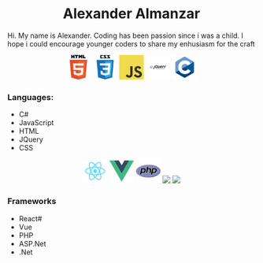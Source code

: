 <h1 align="center">Alexander Almanzar</h1>
<p>Hi.  My name is Alexander.  Coding has been passion since i was a child.  I hope i could encourage younger coders to share my enhusiasm for the craft</p>
<div align="center">
<img src="https://raw.githubusercontent.com/github/explore/80688e429a7d4ef2fca1e82350fe8e3517d3494d/topics/html/html.png" width="50" heigh="50"/>
<img src="https://raw.githubusercontent.com/github/explore/80688e429a7d4ef2fca1e82350fe8e3517d3494d/topics/css/css.png" width="50" heigh="50"/>
<img src="https://raw.githubusercontent.com/github/explore/80688e429a7d4ef2fca1e82350fe8e3517d3494d/topics/javascript/javascript.png" width="50" heigh="50"/>
<img src="https://raw.githubusercontent.com/github/explore/80688e429a7d4ef2fca1e82350fe8e3517d3494d/topics/jquery/jquery.png" width="50" heigh="50"/>
<img src="https://raw.githubusercontent.com/github/explore/f3e22f0dca2be955676bc70d6214b95b13354ee8/topics/c/c.png" width="50" heigh="50"/>

<br>

</div>

### Languages:

- C#
- JavaScript
- HTML
- JQuery
- CSS

<div align="center">
<img src="https://raw.githubusercontent.com/github/explore/80688e429a7d4ef2fca1e82350fe8e3517d3494d/topics/react/react.png" width="50" heigh="50"/>
<img src="https://raw.githubusercontent.com/github/explore/80688e429a7d4ef2fca1e82350fe8e3517d3494d/topics/vue/vue.png" width="50" heigh="50"/>
<img src="https://raw.githubusercontent.com/github/explore/ccc16358ac4530c6a69b1b80c7223cd2744dea83/topics/php/php.png" width="50" heigh="50"/>
<img src="https://d3mxt5v3yxgcsr.cloudfront.net/courses/2032/course_2032_image.png" width="50" heigh="50"/>
<img src="https://images.ctfassets.net/23aumh6u8s0i/7fPg2FUAcANY1i4sWj5XyM/a816b876c6a5ea96e8ad2596397efcc1/dotnet" width="50" heigh="50"/>

<br>

</div>

### Frameworks

- React#
- Vue
- PHP
- ASP.Net
- .Net
